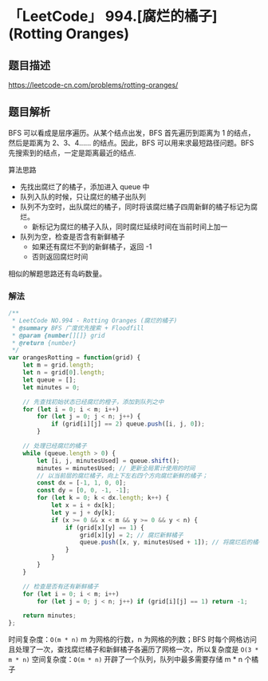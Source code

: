 # 「LeetCode」 994.[腐烂的橘子](Rotting Oranges)

## 题目描述

<https://leetcode-cn.com/problems/rotting-oranges/>

## 题目解析

BFS 可以看成是层序遍历。从某个结点出发，BFS 首先遍历到距离为 1 的结点，然后是距离为 2、3、4…… 的结点。因此，BFS 可以用来求最短路径问题。BFS 先搜索到的结点，一定是距离最近的结点.

算法思路

- 先找出腐烂了的橘子，添加进入 queue 中
- 队列入队的时候，只让腐烂的橘子出队列
- 队列不为空时，出队腐烂的橘子，同时将该腐烂橘子四周新鲜的橘子标记为腐烂。
  - 新标记为腐烂的橘子入队，同时腐烂延续时间在当前时间上加一
- 队列为空，检查是否含有新鲜橘子
  - 如果还有腐烂不到的新鲜橘子，返回 -1
  - 否则返回腐烂时间

相似的解题思路还有岛屿数量。

### 解法

```js
/**
 * LeetCode NO.994 - Rotting Oranges (腐烂的橘子)
 * @summary BFS 广度优先搜索 + Floodfill
 * @param {number[][]} grid
 * @return {number}
 */
var orangesRotting = function(grid) {
    let m = grid.length;
    let n = grid[0].length;
    let queue = [];
    let minutes = 0;

    // 先查找初始状态已经腐烂的橙子，添加到队列之中
    for (let i = 0; i < m; i++)
        for (let j = 0; j < n; j++) {
            if (grid[i][j] == 2) queue.push([i, j, 0]);
        }

    // 处理已经腐烂的橘子
    while (queue.length > 0) {
        let [i, j, minutesUsed] = queue.shift();
        minutes = minutesUsed; // 更新全局累计使用的时间
        // 以当前层的腐烂橘子，向上下左右四个方向腐烂新鲜的橘子；
        const dx = [-1, 1, 0, 0];
        const dy = [0, 0, -1, -1];
        for (let k = 0; k < dx.length; k++) {
            let x = i + dx[k];
            let y = j + dy[k];
            if (x >= 0 && x < m && y >= 0 && y < n) {
                if (grid[x][y] == 1) {
                    grid[x][y] = 2; // 腐烂新鲜橘子
                    queue.push([x, y, minutesUsed + 1]); // 将腐烂后的橘子加入队列
                }
            }
        }
    }

    // 检查是否有还有新鲜橘子
    for (let i = 0; i < m; i++)
        for (let j = 0; j < n; j++) if (grid[i][j] == 1) return -1;

    return minutes;
};
```

时间复杂度：`O(m * n)` m 为网格的行数，n 为网格的列数；BFS 时每个网格访问且处理了一次，查找腐烂橘子和新鲜橘子各遍历了网格一次，所以复杂度是 `O(3 * m * n)`
空间复杂度：`O(m * n)` 开辟了一个队列，队列中最多需要存储 m * n 个橘子
